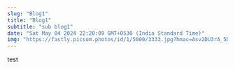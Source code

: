 ```yaml
---
slug: "Blog1"
title: "Blog1"
subtitle: "sub blog1"
date: "Sat May 04 2024 22:20:09 GMT+0530 (India Standard Time)"
img: "https://fastly.picsum.photos/id/1/5000/3333.jpg?hmac=Asv2DU3rA_5D1xSe22xZK47WEAN0wjWeFOhzd13ujW4"
---
```



test
  